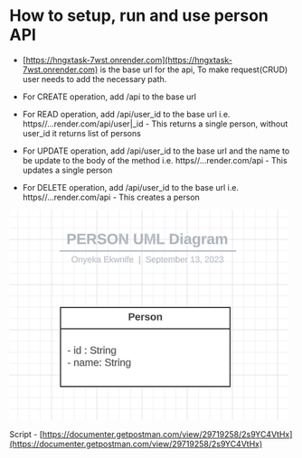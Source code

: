 # How to setup, run and use person API

- [https://hngxtask-7wst.onrender.com](https://hngxtask-7wst.onrender.com) is the base url for the api, To make request(CRUD)
user needs to add the necessary path.

- For CREATE operation, add /api to the base url

- For READ operation, add /api/user_id to the base url i.e.
  https//...render.com/api/user|_id - This returns a single person, without 
				      user_id it returns list of persons

- For UPDATE operation, add /api/user_id to the base url and the name to be update to the body of the method i.e.
  https//...render.com/api - This updates a single person

- For DELETE operation, add /api/user_id to the base url i.e.
  https//...render.com/api - This creates a person

![UML Diagram](https://github.com/onyeka-embedded/task-two-hngx/blob/main/uml_diagram.PNG)

  Script - [https://documenter.getpostman.com/view/29719258/2s9YC4VtHx](https://documenter.getpostman.com/view/29719258/2s9YC4VtHx)
